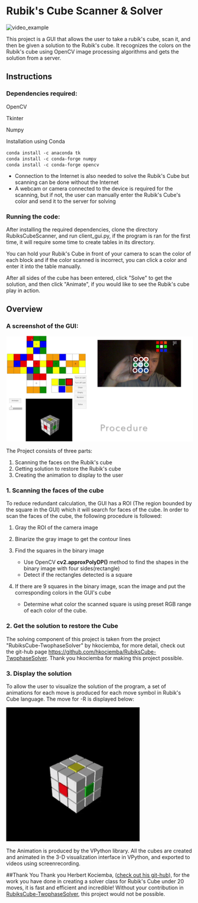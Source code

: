 # Rubik's Cube Scanner & Solver

![video_example](video_example.gif)

This project is a GUI that allows the user to take a rubik's cube, scan it, and then be given a solution to the Rubik's cube. It recognizes the colors on the Rubik's cube using OpenCV image processing algorithms and gets the solution from a server.
## Instructions
### Dependencies required:
OpenCV <p>
Tkinter <p>
Numpy

Installation using Conda

```
conda install -c anaconda tk
conda install -c conda-forge numpy
conda install -c conda-forge opencv
```
* Connection to the Internet is also needed to solve the Rubik's Cube but scanning can be done without the Internet
* A webcam or camera connected to the device is required for the scanning, but if not, the user can manually enter the Rubik's Cube's color and send it to the server for solving

### Running the code:
After installing the required dependencies, clone the directory RubiksCubeScanner, and run client_gui.py, if the program is ran for the first time, it will require some time to create tables in its directory. 

You can hold your Rubik's Cube in front of your camera to scan the color of each block and if the color scanned is incorrect, you can click a color and enter it into the table manually. 

After all sides of the cube has been entered, click "Solve" to get the solution, and then click "Animate", if you would like to see the Rubik's cube play in action.

## Overview
### A screenshot of the GUI:

![GUI](gui_example.png)

The Project consists of three parts:<p></p>

1. Scanning the faces on the Rubik's cube
2. Getting solution to restore the Rubik's cube
3. Creating the animation to display to the user
<p></p>

### 	1. Scanning the faces of the cube

To reduce redundant calculation, the GUI has a ROI (The region bounded by the square in the GUI) which it will search for faces of the cube. In order to scan the faces of the cube, the following procedure is followed:

1. Gray the ROI of the camera image

2. Binarize the gray image to get the contour lines

3. Find the squares in the binary image
	- Use OpenCV **cv2.approxPolyDP()** method to find the shapes in the binary image with four sides(rectangle)
	- Detect if the rectangles detected is a square 
4. If there are 9 squares in the binary image, scan the image and put the corresponding colors in the GUI's cube
	- Determine what color the scanned square is using preset RGB range of each color of the cube.

###   2. Get the solution to restore the Cube
The solving component of this project is taken from the project "RubiksCube-TwophaseSolver" by hkociemba, for more detail, check out the git-hub page <https://github.com/hkociemba/RubiksCube-TwophaseSolver>. Thank you hkociemba for making this project possible.

###   3. Display the solution
To allow the user to visualize the solution of the program, a set of animations for each move is produced for each move symbol in Rubik's Cube language. The move for -R is displayed below:

![](-R.gif)

The Animation is produced by the VPython library. All the cubes are created and animated in the 3-D visualization interface in VPython, and exported to videos using screenrecording.

##Thank You
 Thank you Herbert Kociemba, ([check out his git-hub](https://github.com/hkociemba/RubiksCube-TwophaseSolver)), for the work you have done in creating a solver class for Rubik's Cube under 20 moves, it is fast and efficient and incredible! Without your contribution in [RubiksCube-TwophaseSolver](https://github.com/hkociemba/RubiksCube-TwophaseSolver), this project would not be possible.



